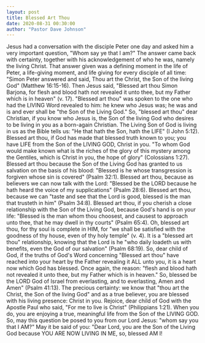 ```yaml
---
layout: post
title: Blessed Art Thou
date: 2020-08-31 00:30:00
author: "Pastor Dave Johnson"
---
```


Jesus had a conversation with the disciple Peter one day and asked him a very important question, "Whom say ye that I am?" The answer came back with certainty, together with his acknowledgement of who he was, namely the living Christ. That answer given was a defining moment in the life of Peter, a life-giving moment, and life giving for every disciple of all time: "Simon Peter answered and said, Thou art the Christ, the Son of the living God" (Matthew 16:15-16). Then Jesus said, "Blessed art thou Simon Barjona, for flesh and blood hath not revealed it unto thee, but my Father which is in heaven" (v. 17). "Blessed art thou" was spoken to the one who had the LIVING Word revealed to him: he knew who Jesus was; he was and is and ever shall be "the Son of the Living God." So, "blessed art thou" dear Christian, if you know who Jesus is, the Son of the living God who desires to be living in you as a born-again Christian. The Living Son of God is living in us as the Bible tells us: "He that hath the Son, hath the LIFE" (I John 5:12). Blessed art thou, if God has made that blessed truth known to you; you have LIFE from the Son of the LIVING GOD, Christ in you. "To whom God would make known what is the riches of the glory of this mystery among the Gentiles, which is Christ in you, the hope of glory" (Colossians 1:27). Blessed art thou because the Son of the Living God has granted to us salvation on the basis of his blood: "Blessed is he whose transgression is forgiven whose sin is covered" (Psalm 32:1). Blessed art thou, because as believers we can now talk with the Lord: "Blessed be the LORD because he hath heard the voice of my supplications" (Psalm 28:6). Blessed art thou, because we can "taste and see that the Lord is good, blessed is the man that trusteth in him" (Psalm 34:8). Blessed art thou, if you cherish a close relationship with the Son of the Living God, because God's hand is on your life: "Blessed is the man whom thou choosest, and causest to approach unto thee, that he may dwell in thy courts" (Psalm 65:4). Oh, blessed art thou, for thy soul is complete in HIM, for "we shall be satisfied with the goodness of thy house, even of thy holy temple" (v. 4). It is a "blessed art thou" relationship, knowing that the Lord is he "who daily loadeth us with benefits, even the God of our salvation" (Psalm 68:19). So, dear child of God, if the truths of God's Word concerning "Blessed art thou" have reached into your heart by the Father revealing it ALL unto you, it is a heart now which God has blessed. Once again, the reason: "flesh and blood hath not revealed it unto thee, but my Father which is in heaven." So, blessed be the LORD God of Israel from everlasting, and to everlasting, Amen and Amen" (Psalm 41:13). The precious certainty: we know that "thou art the Christ, the Son of the living God" and as a true believer, you are blessed with his living presence: Christ in you. Rejoice, dear child of God with the Apostle Paul who said, "For me to live is Christ" (Philippians 1:21). When you do, you are enjoying a true, meaningful life from the Son of the LIVING GOD. So, may this question be posed to you from our Lord Jesus: "whom say you that I AM?" May it be said of you: "Dear Lord, you are the Son of the Living God because YOU ARE NOW LIVING IN ME, so, blessed AM I!
